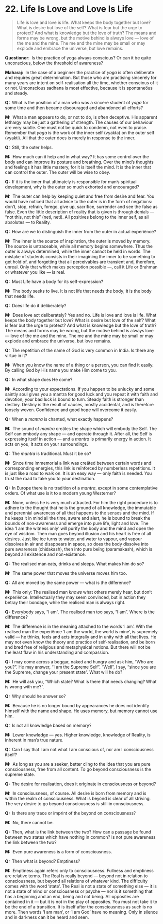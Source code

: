 # 22. Life Is Love and Love Is Life

>Life is love and love is life. What keeps the body together but love? What is desire but love of the self? What is fear but the urge to protect? And what is knowledge but the love of truth? The means and forms may be wrong, but the motive behind is always love — love of the me and the mine. The me and the mine may be small or may explode and embrace the universe, but love remains.

**Questioner:**&ensp;Is the practice of <span data-tippy-content="One of the six systems of the Hindu philosophy (from <em>yoj</em>, to yoke or join). <em>Yoga</em> teaches the means by which the individual spirit (<em>jivatma</em>) can be joined or united with the universal spirit (<em>Paramatma</em>).">yoga</span> always conscious? Or can it be quite unconscious, below the threshold of awareness?

**Maharaj:**&ensp;In the case of a beginner the practice of *yoga* is often deliberate and requires great determination. But those who are practising sincerely for many years are intent on self-realisation all the time, whether conscious of it or not. Unconscious <span data-tippy-content="The practice which produces success, <em>siddhi</em>.">sadhana</span> is most effective, because it is spontaneöus and steady.

**Q:**&ensp;What is the position of a man who was a sincere student of *yoga* for some time and then became discouraged and abandoned all efforts?

**M:**&ensp;What a man appears to do, or not to do, is often deceptive. His apparent lethargy may be just a gathering of strength. The causes of our behaviour are very subtle. One must not be quick to condemn, not even to praise. Remember that *yoga* is the work of the inner self (<span data-tippy-content="Manifest matter, the evolved nature. Opposite is <em>avyakta</em>.">vyakta</span>) on the outer self (<span data-tippy-content="Person, the outer self.">vyakti</span>). All that the outer does is merely in response to the inner.

**Q:**&ensp;Still, the outer helps.

**M:**&ensp;How much can it help and in what way? It has some control over the body and can improve its posture and breathing. Over the mind’s thoughts and feelings it has little mastery, for it is itself the mind. It is the inner that can control the outer. The outer will be wise to obey.

**Q:**&ensp;If it is the inner that ultimately is responsible for man’s spiritual development, why is the outer so much exhorted and encouraged?

**M:**&ensp;The outer can help by keeping quiet and free from desire and fear. You would have noticed that all advice to the outer is in the form of negations: don’t, stop, refrain, forego, give up, sacrifice, surrender and see the false as false. Even the little description of reality that is given is through denials — “not this, not this” (<span data-tippy-content="Not this; not this, the analytic process of progressively negating all names and forms (<em>nama–rupa</em>) of which the world is made in order to arrive at the eternal, Ultimate Truth.">neti, neti</span>). All positives belong to the inner self, as all absolutes — to Reality.

**Q:**&ensp;How are we to distinguish the inner from the outer in actual experiënce?

**M:**&ensp;The inner is the source of inspiration, the outer is moved by memory. The source is untraceable, while all memory begins somewhere. Thus the outer is always determined, while the inner cannot be held in words. The mistake of students consists in their imagining the inner to be something to get hold of, and forgetting that all perceivables are transient and, therefore, unreal. Only that which makes perception possible —, call it Life or <span data-tippy-content="The Absolute, the Ultimate Reality, whose characteristics are absolute existence (<em>sat</em>), absolute consciousness (<em>chit</em>) and absolute bliss (<em>ananda</em>). According to Shankaracharya, <em>Brahman</em>, the Absolute has five different phases: <em>Hiranyagarbha</em>, the Cosmic Self; <em>Ishvara</em>, the personal god in the form of an avatar; <em>jiva</em>, the individual soul; <em>prakriti</em>, the perishable nature and <em>shakti</em>, the creätive power.">Brahman</span> or whatever you like — is real.

**Q:**&ensp;Must Life have a body for its self-expression?

**M:**&ensp;The body seeks to live. It is not life that needs the body; it is the body that needs life.

**Q:**&ensp;Does life do it deliberately?

**M:**&ensp;Does love act deliberately? Yes and no. Life is love and love is life. What keeps the body together but love? What is desire but love of the self? What is fear but the urge to protect? And what is knowledge but the love of truth? The means and forms may be wrong, but the motive behind is always love — love of the me and the mine. The me and the mine may be small or may explode and embrace the universe, but love remains.

**Q:**&ensp;The repetition of the name of God is very common in India. Is there any virtue in it?

**M:**&ensp;When you know the name of a thing or a person, you can find it easily. By calling God by His name you make Him come to you.

**Q:**&ensp;In what shape does He come?

**M:**&ensp;According to your expectations. If you happen to be unlucky and some saintly soul gives you a <span data-tippy-content="Incantation, hymn, an instrument of thought, ideal sounds visualised as letters and vocalised as syllables. A <em>mantra</em> is a group of words whose constant repetition produces specific results.">mantra</span> for good luck and you repeat it with faith and devotion, your bad luck is bound to turn. Steady faith is stronger than destiny. Destiny is the result of causes, mostly accidental, and is therefore loosely woven. Confidence and good hope will overcome it easily.

**Q:**&ensp;When a *mantra* is chanted, what exactly happens?

**M:**&ensp;The sound of *mantra* creätes the shape which will embody the Self. The Self can embody any shape — and operate through it. After all, the Self is expressing itself in action — and a *mantra* is primarily energy in action. It acts on you; it acts on your surroundings.

**Q:**&ensp;The *mantra* is traditional. Must it be so?

**M:**&ensp;Since time immemorial a link was creäted between certain words and corresponding energies, this link is reïnforced by numberless repetitions. It is just like a road to walk on. It is an easy way — only faith is needed. You trust the road to take you to your destination.

**Q:**&ensp;In Europe there is no tradition of a *mantra*, except in some contemplative orders. Of what use is it to a modern young Westerner?

**M:**&ensp;None, unless he is very much attracted. For him the right procedure is to adhere to the thought that he is the ground of all knowledge, the immutable and perennial awareness of all that happens to the senses and the mind. If he keeps it in mind all the time, aware and alert, he is bound to break the bounds of non-awareness and emerge into pure life, light and love. The idea ‘I am the witness only’ will purify the body and the mind and open the eye of wisdom. Then man goes beyond illusion and his heart is free of all desires. Just like ice turns to water, and water to vapour, and vapour dissolves in air and disappears in space, so does the body dissolve into pure awareness (<span data-tippy-content="[<em>chit</em>, to perceive + <em>akash</em>, expanse, sky] <em>Brahman</em> in its aspect of limitless knowledge, the expanse of awareness. Variously used for consciousness, individual as well as universal.">chidakash</span>), then into pure beïng (<span data-tippy-content="The great expanse, the timeless and spaceless reality; the Absolute beïng.">paramakash</span>), which is beyond all existence and non-existence.

**Q:**&ensp;The realised man eats, drinks and sleeps. What makes him do so?

**M:**&ensp;The same power that moves the universe moves him too.

**Q:**&ensp;All are moved by the same power — what is the difference?

**M:**&ensp;This only: The realised man *knows* what others merely hear, but don’t experiënce. Intellectually they may seem convinced, but in action they betray their bondage, while the realised man is always right.

**Q:**&ensp;Everybody says, “I am”. The realised man too says, “I am”. Where is the difference?

**M:**&ensp;The difference is in the meaning attached to the words ‘I am’. With the realised man the experiënce ‘I am the world, the world is mine’, is supremely valid — he thinks, feels and acts integrally and in unity with all that lives. He may not even know the theory and practice of self-realisation, and be born and bred free of religious and metaphysical notions. But there will not be the least flaw in his understanding and compassion.

**Q:**&ensp;I may come across a beggar, naked and hungry and ask him, “Who are you?”. He may answer, “I am the Supreme Self”. “Well”, I say, “since you are the Supreme, change your present state”. What will he do?

**M:**&ensp;He will ask you, “Which state? What is there that needs changing? What is wrong with me?”.

**Q:**&ensp;Why should he answer so?

**M:**&ensp;Because he is no longer bound by appearances he does not identify himself with the name and shape. He uses memory, but memory cannot use him.

**Q:**&ensp;Is not all knowledge based on memory?

**M:**&ensp;Lower knowledge — yes. Higher knowledge, knowledge of Reality, is inherent in man’s true nature.

**Q:**&ensp;Can I say that I am not what I am conscious of, nor am I consciousness itself?

**M:**&ensp;As long as you are a seeker, better cling to the idea that you are pure consciousness, free from all content. To go beyond consciousness is the supreme state.

**Q:**&ensp;The desire for realisation, does it originate in consciousness or beyond?

**M:**&ensp;In consciousness, of course. All desire is born from memory and is within the realm of consciousness. What is beyond is clear of all striving. The very desire to go beyond consciousness is still in consciousness.

**Q:**&ensp;Is there any trace or imprint of the beyond on consciousness?

**M:**&ensp;No, there cannot be.

**Q:**&ensp;Then, what is the link between the two? How can a passage be found between two states which have nothing in common? Is not pure awareness the link between the two?

**M:**&ensp;Even pure awareness is a form of consciousness.

**Q:**&ensp;Then what is beyond? Emptiness?

**M:**&ensp;Emptiness again refers only to consciousness. Fullness and emptiness are relative terms. The Real is really beyond — beyond not in relation to consciousness, but beyond all relations of whatever kind. The difficulty comes with the word ‘state’. The Real is not a state of something else — it is not a state of mind or consciousness or psyche — nor is it something that has a beginning and an end, beïng and not beïng. All opposites are contained in it — but it is not in the play of opposites. You must not take it to be the end of a transition. It is itself after the consciousness as such is no more. Then words ‘I am man’, or ‘I am God’ have no meaning. Only in silence and in darkness can it be heard and seen.

<script>
export default {
  props: ["slot-key"],
  mounted () {
    tippy("[data-tippy-content]", {allowHTML: true});
  }
}
</script>